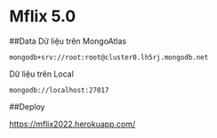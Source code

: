 # Mflix 5.0
##Data
Dữ liệu trên MongoAtlas
```
mongodb+srv://root:root@cluster0.lh5rj.mongodb.net
```

Dữ liệu trên Local
```
mongodb://localhost:27017
```
##Deploy

https://mflix2022.herokuapp.com/
